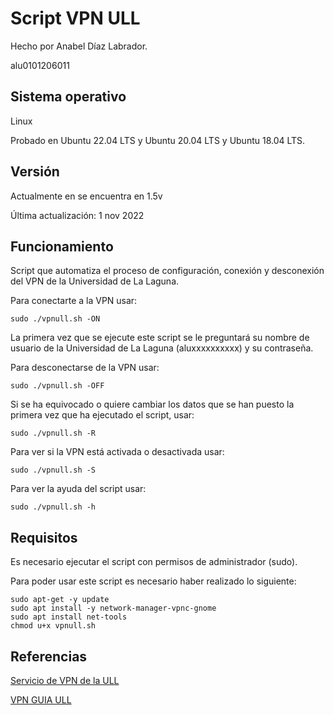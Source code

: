 # Script VPN ULL
Hecho por Anabel Díaz Labrador.

alu0101206011

## Sistema operativo
Linux

Probado en Ubuntu 22.04 LTS y Ubuntu 20.04 LTS y Ubuntu 18.04 LTS.

## Versión
Actualmente en se encuentra en 1.5v

Última actualización: 1 nov 2022

## Funcionamiento
Script que automatiza el proceso de configuración, conexión
y desconexión del VPN de la Universidad de La Laguna.

Para conectarte a la VPN usar:
```
sudo ./vpnull.sh -ON
```

La primera vez que se ejecute este script se le preguntará su nombre de usuario de la Universidad de La Laguna (aluxxxxxxxxxx)
y su contraseña.

Para desconectarse de la VPN usar:
```
sudo ./vpnull.sh -OFF
```

Si se ha equivocado o quiere cambiar los datos que se han puesto la primera vez que ha ejecutado el script, usar:
```
sudo ./vpnull.sh -R
```

Para ver si la VPN está activada o desactivada usar:
```
sudo ./vpnull.sh -S
```

Para ver la ayuda del script usar:
```
sudo ./vpnull.sh -h
```

## Requisitos
Es necesario ejecutar el script con permisos de administrador (sudo).

Para poder usar este script es necesario haber realizado lo siguiente:
```terminal
sudo apt-get -y update
sudo apt install -y network-manager-vpnc-gnome
sudo apt install net-tools
chmod u+x vpnull.sh
``` 



## Referencias
[Servicio de VPN de la ULL](https://www.ull.es/servicios/stic/2020/12/01/servicio-de-vpn-de-la-ull/)

[VPN GUIA ULL](https://docs.google.com/document/d/1xhSRVqo6y5HYtQQtBemLEwDG6a_yjGlzrxjwuYxIQAk/edit)


